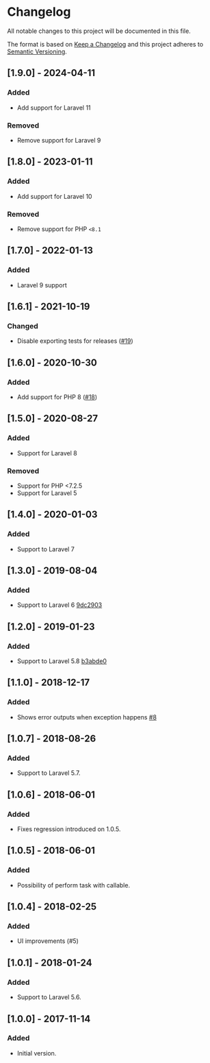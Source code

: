 # Changelog
All notable changes to this project will be documented in this file.

The format is based on [Keep a Changelog](http://keepachangelog.com)
and this project adheres to [Semantic Versioning](http://semver.org).

## [1.9.0] - 2024-04-11

### Added
- Add support for Laravel 11

### Removed
- Remove support for Laravel 9

## [1.8.0] - 2023-01-11

### Added
- Add support for Laravel 10

### Removed
- Remove support for PHP `<8.1`

## [1.7.0] - 2022-01-13
### Added
- Laravel 9 support

## [1.6.1] - 2021-10-19
### Changed
- Disable exporting tests for releases ([#19](https://github.com/nunomaduro/laravel-console-task/pull/19))

## [1.6.0] - 2020-10-30
### Added
- Add support for PHP 8 ([#18](https://github.com/nunomaduro/laravel-console-task/pull/18))

## [1.5.0] - 2020-08-27
### Added
- Support for Laravel 8

### Removed
- Support for PHP <7.2.5
- Support for Laravel 5

## [1.4.0] - 2020-01-03
### Added
- Support to Laravel 7 

## [1.3.0] - 2019-08-04
### Added
- Support to Laravel 6 [9dc2903](https://github.com/nunomaduro/laravel-console-task/commit/9dc2903166d1ba0984cb66d03f4f4bfd6604d660)

## [1.2.0] - 2019-01-23
### Added
- Support to Laravel 5.8 [b3abde0](https://github.com/nunomaduro/laravel-console-task/commit/b3abde0957606fddde7147a7531289a80992e4b1)

## [1.1.0] - 2018-12-17
### Added
- Shows error outputs when exception happens [#8](https://github.com/nunomaduro/laravel-console-task/pull/8)

## [1.0.7] - 2018-08-26
### Added
- Support to Laravel 5.7.

## [1.0.6] - 2018-06-01
### Added
- Fixes regression introduced on 1.0.5.

## [1.0.5] - 2018-06-01
### Added
- Possibility of perform task with callable.

## [1.0.4] - 2018-02-25
### Added
- UI improvements (#5)

## [1.0.1] - 2018-01-24
### Added
- Support to Laravel 5.6.

## [1.0.0] - 2017-11-14
### Added
- Initial version.
